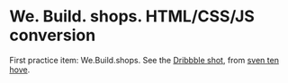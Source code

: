We. Build. shops. HTML/CSS/JS conversion
========================================

First practice item: We.Build.shops. See the [Dribbble shot](https://dribbble.com/shots/1553996-We-Build-Shops), from [sven ten hove](https://dribbble.com/sven10hove).